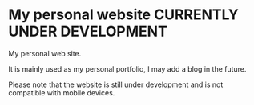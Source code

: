 # My personal website ****CURRENTLY UNDER DEVELOPMENT****
My personal web site. 

It is mainly used as my personal portfolio, I may add a blog in the future.

Please note that the website is still under development and is not compatible with mobile devices.
